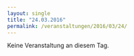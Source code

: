 ```yaml
---
layout: single
title: "24.03.2016"
permalink: /veranstaltungen/2016/03/24/
---
```


Keine Veranstaltung an diesem Tag.
